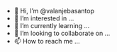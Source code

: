 - 👋 Hi, I’m @valanjebasantop
- 👀 I’m interested in ...
- 🌱 I’m currently learning ...
- 💞️ I’m looking to collaborate on ...
- 📫 How to reach me ...

<!---
valanjebasantop/valanjebasantop is a ✨ special ✨ repository because its `README.md` (this file) appears on your GitHub profile.
You can click the Preview link to take a look at your changes.
--->
